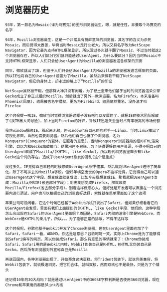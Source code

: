 # 浏览器历史

    93年，第一款名为Mosaic(译为马赛克)的图形浏览器诞生，嗯，就是任性，非要取个马赛克的名字

    94年，Mozilla浏览器诞生，这是一个非常具有挑衅意味的浏览器，其名字的含义为杀死Mosaic，而后觉得太嚣张，毕竟当时Mosaic是行业老大，所以又将名字改为NetScape Navigator，因为它最先支持HTML框架显示，所以没过多久就干翻了Mosaic，不过当时就这2个浏览器存在，所以人们区分它们就只能通过UserAgent，为什么要区分？因为当时Mosaic不支持HTML框架显示，人们只会给UserAgent为Mozilla的浏览器发送含框架的页面

    同年，微软就出了IE，但鉴于人们只会给UserAgent为Mozilla的浏览器发送含框架的页面，所以IE也将自己的UserAgent设置为了Mozilla，虽然后来微软干翻了NetScape Navigator，但它的身体上，却永远的烙上了“Mozilla”的印记

    NetScape虽然被干翻，但那群大神并没有闲着，为了卷土重来他们基于当时的浏览器渲染引擎Gecko成立了非正式组织Mozilla，然后就出了另外一款浏览器，名为Firefox，本来准备叫Phoenix(凤凰)，结果被告名字侵权，更名为Firebird，结果依然重名，没办法才叫Firefox

    这个时候提一嘴IE，微软当时觉得浏览器这辈子没有啥可以发展的了，就把IE的技术团队解散了(我TM黑人问号脸)，加上当时Firefox的好评，导致IE迅速失去当时占有率极高的市场份额

    虽然window捆绑IE，看起来无敌，但window也有自己的老对手——Linux。当时Linux推出了可视化界面，自然也需要浏览器，然后他们自己也搞了个浏览器，名为Konqueror(Conqueror的变体，征服者的意思)，当时Konqueror浏览器用的是KHTML渲染引擎，自以为和Gecko旗鼓相当，结果用户不买账，为了获得更好的用户资源，不得不把自己的UserAgent改成了Mozilla/(KHTML, like Gecko)，所以现代浏览器里面会有like Gecko这个词的存在，造成了UserAgent愈发的混乱(这个是重点)

    没过多久，IE觉得自己年轻的时候修改UserAgent很不懂事，然后就将USerAgent进行了简单化，除了不可抹去的Mozilla字段。但95年横空出世的Opera不这样觉得，它觉得自己可以通过UserAgent这个字段，想变成谁就变成谁，比如今天我想变成IE，那我就把UserAgent改成：Mozilla/MSIE(省去部分字段)；明天我想变成Firefox，那就改成Mozilla/Firefox(省去部分字段)。别看这样做恶心人，但好处是开发者可以直接在一个浏览器内进行调试，用户也可以根据自己的浏览喜好选择，索性就在菜单里面加了这个选项

    苹果公司可没闲着，它这个时候已经基于Webkit内核开发出了Safari，但如果仔细看看它的USerAgent会发现，里面有我们上面提到的(KHTML, like Gecko)字段，他妈的，这种字段怎么会出现在Safari的UserAgent里面啊？原因是，Safari内部的渲染引擎是WebCore，而WebCore是KHTML的亲儿子，所以。。。为了能够正常的排版，不得不这样写

    这个时候呢，谷歌也基于Webkit开发了Chrome浏览器，但在UserAgent里面也加了个Safari，Safari一看，WDNMD，你这是啥意思？谷歌呵呵一笑。实际上Chrome是为了能够得到Safari编写的网页，所以伪装成Safari。那么有意思的事情就来了：Chrome伪装成Safari，Safari用的是Webkit内核，Webkit伪装自己是KHTML，KHTML又伪装自己是Gecko。然后所有浏览器对外宣称自己是Mozilla

    再说回国内，各种浏览器出现了，开始蚕食这块蛋糕。将Trident包装下，就说完美兼容，将Webkit包装下，就说极速浏览，把它们合体，就叫双核，然而双核也不是最快，只是为了个噱头

    还记得10年的3Q大战吗？就是通过UserAgent中的360SE字样判断是否使用360浏览器，现在Chrome和苹果用的都是Blink内核